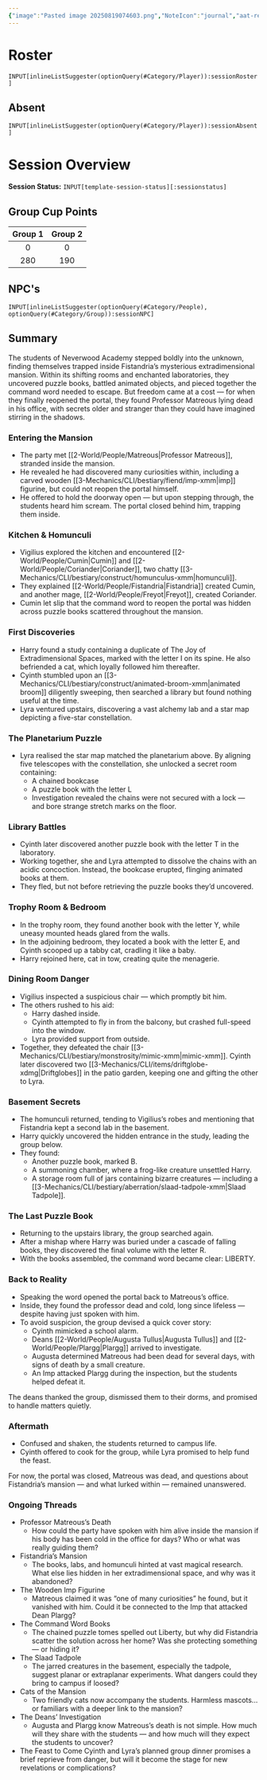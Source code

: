 ```yaml
---
{"image":"Pasted image 20250819074603.png","NoteIcon":"journal","aat-render-enabled":true,"fc-category":["Side Quest"],"fc-display-name":"The Joy of Extradimensional Spaces","sessionstatus":"Occurred","type":"Session Journal","sessionDate":"2025-08-16","players":6,"OneLiner":"Exploring the extradimensional mansion","timelines":["journal"],"tags":["journal","#Category/Journal"],"obsidianUIMode":"preview","sessionRoster":["[[1-Party/Group 1/Atudark.md|Atudark]]","[[1-Party/Group 2/Cyinth Agora.md|Cyinth Agora]]","[[1-Party/Group 2/Harry Blackstone.md|Harry Blackstone]]","[[1-Party/Group 2/Lyra Everlight.md|Lyra Everlight]]","[[1-Party/Group 1/Vigilius Palamas.md|Vigilius Palamas]]"],"sessionAbsent":["[[1-Party/Group 1/Guiloip Guhloo (Glue).md|Guiloip Guhloo (Glue)]]","[[1-Party/Group 2/H'er.md|H'er]]","[[1-Party/Group 1/Milfjord Goodleaf.md|Milfjord Goodleaf]]"],"sessionNPC":["[[2-World/People/Matreous.md|Matreous]]","[[2-World/People/Coriander.md|Coriander]]","[[2-World/People/Cumin.md|Cumin]]","[[2-World/People/Fistandria.md|Fistandria]]","[[2-World/People/Plargg.md|Plargg]]","[[2-World/People/Augusta Tullus.md|Augusta Tullus]]"],"dg-publish":true,"dg-path":"Session Journals/2025-08-16 - The Joy of Extradimensional Spaces.md","permalink":"/session-journals/2025-08-16-the-joy-of-extradimensional-spaces/","dgPassFrontmatter":true,"updated":"2025-09-27T18:55:42.000+01:00"}
---
```



# Roster 



`INPUT[inlineListSuggester(optionQuery(#Category/Player)):sessionRoster]`
 

## Absent



`INPUT[inlineListSuggester(optionQuery(#Category/Player)):sessionAbsent]`
 

# Session Overview

**Session Status:** `INPUT[template-session-status][:sessionstatus]`

## Group Cup Points

| Group 1 | Group 2 |
| :-----: | :-----: |
|    0    |    0    |
|   280   |   190   |

## NPC's

`INPUT[inlineListSuggester(optionQuery(#Category/People), optionQuery(#Category/Group)):sessionNPC]`

## Summary
The students of Neverwood Academy stepped boldly into the unknown, finding themselves trapped inside Fistandria’s mysterious extradimensional mansion. Within its shifting rooms and enchanted laboratories, they uncovered puzzle books, battled animated objects, and pieced together the command word needed to escape. But freedom came at a cost — for when they finally reopened the portal, they found Professor Matreous lying dead in his office, with secrets older and stranger than they could have imagined stirring in the shadows.

### Entering the Mansion

- The party met [[2-World/People/Matreous\|Professor Matreous]], stranded inside the mansion.
- He revealed he had discovered many curiosities within, including a carved wooden [[3-Mechanics/CLI/bestiary/fiend/imp-xmm\|imp]] figurine, but could not reopen the portal himself.
- He offered to hold the doorway open — but upon stepping through, the students heard him scream. The portal closed behind him, trapping them inside.

### Kitchen & Homunculi

- Vigilius explored the kitchen and encountered [[2-World/People/Cumin\|Cumin]] and [[2-World/People/Coriander\|Coriander]], two chatty [[3-Mechanics/CLI/bestiary/construct/homunculus-xmm\|homunculi]].
- They explained [[2-World/People/Fistandria\|Fistandria]] created Cumin, and another mage, [[2-World/People/Freyot\|Freyot]], created Coriander.
- Cumin let slip that the command word to reopen the portal was hidden across puzzle books scattered throughout the mansion.

### First Discoveries

- Harry found a study containing a duplicate of The Joy of Extradimensional Spaces, marked with the letter I on its spine. He also befriended a cat, which loyally followed him thereafter.
- Cyinth stumbled upon an [[3-Mechanics/CLI/bestiary/construct/animated-broom-xmm\|animated broom]] diligently sweeping, then searched a library but found nothing useful at the time.
- Lyra ventured upstairs, discovering a vast alchemy lab and a star map depicting a five-star constellation.

### The Planetarium Puzzle

- Lyra realised the star map matched the planetarium above. By aligning five telescopes with the constellation, she unlocked a secret room containing:
	- A chained bookcase
	- A puzzle book with the letter L
	- Investigation revealed the chains were not secured with a lock — and bore strange stretch marks on the floor.

### Library Battles

- Cyinth later discovered another puzzle book with the letter T in the laboratory.
- Working together, she and Lyra attempted to dissolve the chains with an acidic concoction. Instead, the bookcase erupted, flinging animated books at them.
- They fled, but not before retrieving the puzzle books they’d uncovered.

### Trophy Room & Bedroom

- In the trophy room, they found another book with the letter Y, while uneasy mounted heads glared from the walls.
- In the adjoining bedroom, they located a book with the letter E, and Cyinth scooped up a tabby cat, cradling it like a baby.
- Harry rejoined here, cat in tow, creating quite the menagerie.

### Dining Room Danger

- Vigilius inspected a suspicious chair — which promptly bit him.
- The others rushed to his aid:
	- Harry dashed inside.
	- Cyinth attempted to fly in from the balcony, but crashed full-speed into the window.
	- Lyra provided support from outside.
- Together, they defeated the chair [[3-Mechanics/CLI/bestiary/monstrosity/mimic-xmm\|mimic-xmm]]. Cyinth later discovered two [[3-Mechanics/CLI/items/driftglobe-xdmg\|Driftglobes]] in the patio garden, keeping one and gifting the other to Lyra.

### Basement Secrets

- The homunculi returned, tending to Vigilius’s robes and mentioning that Fistandria kept a second lab in the basement.
- Harry quickly uncovered the hidden entrance in the study, leading the group below.
- They found:
	- Another puzzle book, marked B.
	- A summoning chamber, where a frog-like creature unsettled Harry.
	- A storage room full of jars containing bizarre creatures — including a [[3-Mechanics/CLI/bestiary/aberration/slaad-tadpole-xmm\|Slaad Tadpole]].

### The Last Puzzle Book

- Returning to the upstairs library, the group searched again.
- After a mishap where Harry was buried under a cascade of falling books, they discovered the final volume with the letter R.
- With the books assembled, the command word became clear: LIBERTY.

### Back to Reality

- Speaking the word opened the portal back to Matreous’s office.
- Inside, they found the professor dead and cold, long since lifeless — despite having just spoken with him.
- To avoid suspicion, the group devised a quick cover story:
	- Cyinth mimicked a school alarm.
	- Deans [[2-World/People/Augusta Tullus\|Augusta Tullus]] and [[2-World/People/Plargg\|Plargg]] arrived to investigate.
	- Augusta determined Matreous had been dead for several days, with signs of death by a small creature.
	- An Imp attacked Plargg during the inspection, but the students helped defeat it.

The deans thanked the group, dismissed them to their dorms, and promised to handle matters quietly.

### Aftermath

- Confused and shaken, the students returned to campus life.
- Cyinth offered to cook for the group, while Lyra promised to help fund the feast.

For now, the portal was closed, Matreous was dead, and questions about Fistandria’s mansion — and what lurked within — remained unanswered.

### Ongoing Threads

- Professor Matreous’s Death
	- How could the party have spoken with him alive inside the mansion if his body has been cold in the office for days? Who or what was really guiding them?
- Fistandria’s Mansion
	- The books, labs, and homunculi hinted at vast magical research. What else lies hidden in her extradimensional space, and why was it abandoned?
- The Wooden Imp Figurine
	- Matreous claimed it was “one of many curiosities” he found, but it vanished with him. Could it be connected to the Imp that attacked Dean Plargg?
- The Command Word Books
    - The chained puzzle tomes spelled out Liberty, but why did Fistandria scatter the solution across her home? Was she protecting something — or hiding it?
- The Slaad Tadpole
    - The jarred creatures in the basement, especially the tadpole, suggest planar or extraplanar experiments. What dangers could they bring to campus if loosed?
- Cats of the Mansion
    - Two friendly cats now accompany the students. Harmless mascots… or familiars with a deeper link to the mansion?
- The Deans’ Investigation
    - Augusta and Plargg know Matreous’s death is not simple. How much will they share with the students — and how much will they expect the students to uncover?
- The Feast to Come
    Cyinth and Lyra’s planned group dinner promises a brief reprieve from danger, but will it become the stage for new revelations or complications?  
